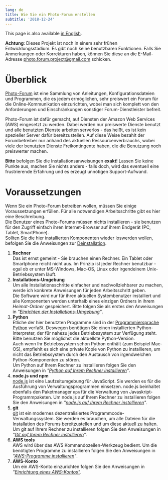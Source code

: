```yaml
---
lang: de
title: Wie Sie ein Photo-Forum erstellen
subtitle: '2018-12-24'
---
```

This page is also available [in English](../index).

**Achtung**: Dieses Projekt ist noch in einem sehr frühen Entwicklungsstadium. Es gibt noch
 keine benutzbaren Funktionen. Falls Sie Anmerkungen oder Korrekturen haben, können Sie diese an
 die E-Mail-Adresse [photo.forum.project@gmail.com](mailto:photo.forum.project@gmail.com) schicken.

# Überblick

[Photo-Forum](https://github.com/fte378/photo-forum)
ist eine Sammlung von Anleitungen, Konfigurationsdateien und Programmen,
die es jedem ermöglichen, sehr preiswert ein Forum für die Online-Kommunikation einzurichten,
wobei man sich komplett von den Anforderungen und Einschränkungen sonstiger Forum-Dienstleister
befreit.

Photo-Forum ist dafür gemacht, auf Diensten der Amazon Web Services (AWS) eingesetzt zu werden.
Dabei werden nur preiswerte Dienste benutzt und alle benutzten Dienste arbeiten serverlos - das
heißt, es ist kein spezieller Server dafür bereitzustellen. Auf diese Weise bezahlt der
Forumbetreiber nur anhand des aktuellen Ressourcenverbrauchs, wobei viele der benutzten
Dienste Freikontingente haben, die die Benutzung noch preiswerter machen.

**Bitte** befolgen Sie die Installationsanweisungen **exakt**! Lassen Sie keine Punkte aus, machen
Sie nichts anders - falls doch, wird das eventuell eine frustrierende Erfahrung und es erzeugt
unnötigen Support-Aufwand.

# Voraussetzungen

Wenn Sie ein Photo-Forum betreiben wollen, müssen Sie einige Voraussetzungen erfüllen. Für alle
notwendigen Arbeitsschritte gibt es hier eine Beschreibung.  
Die Benutzer eines Photo-Forums müssen nichts installieren - sie benutzen für den Zugriff
einfach ihren Internet-Browser auf ihrem Endgerät (PC, Tablet, SmartPhone).  
Sollten Sie die hier installierten Komponenten wieder loswerden wollen, befolgen Sie
die Anweisungen zur [Deinstallation](../uninstall).

1. **Rechner**  
  Das ist ernst gemeint - Sie brauchen einen Rechner. Ein Tablet oder Smartphone reicht
  nicht aus. 
  Im Prinzip ist jeder Rechner benutzbar - egal ob er unter MS-Windows, Mac-OS, Linux oder
  irgendeinem Unix-Betriebssystem läuft.
2. **Installations-Umgebung**  
  Um alle Installationsschritte einfacher und nachvollziehbarer zu machen, werde ich
  konkrete Anweisungen für jeden Arbeitsschritt geben.    
  Die Software wird nur für ihren aktuellen Systembenutzer installiert und alle Komponenten
  werden unterhalb eines einzigen Ordners in ihrem _Heimat-Ordner_ gespeichert.
  Bitte folgen Sie als erstes den Anweisungen in _"[Einrichten der Installations-Umgebung](../envsetup_de)"_.
3. **Python**  
  Etliche der hier benutzten Programme sind in der
  [Programmiersprache Python](https://www.python.org/) verfaßt. Deswegen
  benötigen Sie einen installierten Python-Interpreter, der für nahezu jedes Betriebssystem zur
  Verfügung steht. Bitte benutzen Sie möglichst die aktuellste Python-Version.  
  Auch wenn Ihr Betriebssystem schon Python enthält (zum Beispiel Mac-OS), empfiehlt es sich
  eine private Kopie von Python zu installieren, um nicht das Betriebssystem durch den Austausch
  von irgendwelchen Python-Komponenten zu stören.  
  Um Python auf Ihrem Rechner zu installieren folgen Sie den Anweisungen in
  _"[Python auf Ihrem Rechner installieren](../pythonsetup_de)"_.
4. **node.js und npm**   
  [node.js](https://nodejs.org/de/) ist eine Laufzeitumgebung für JavaScript. Sie werden
  es für die Ausführung von Verwaltungsprogrammen einsetzen. node.js beinhaltet ebenfalls
  den Paketmanager `npm` für die Verwaltung von Javaskript-Programmpaketen.  Um node.js
  auf Ihrem Rechner zu installieren folgen Sie den Anweisungen in
  _"[node.js auf Ihrem Rechner installieren](../nodesetup_de)"_.
4. **git**  
  [git](https://git-scm.com)
  ist ein modernes dezentralisiertes Programmcode-Verwaltungssystem. Sie werden es brauchen,
  um alle Dateien für die Installation des Forums bereitzustellen und um diese aktuell zu halten.  
  Um git auf Ihrem Rechner zu installieren folgen Sie den Anweisungen in
  _"[Git auf Ihrem Rechner installieren](../gitsetup_de)"_.
5. **AWS tools**  
  AWS wird über das AWS Kommandozeilen-Werkzeug bedient. Um die benötigten Programme zu installieren
   folgen Sie den Anweisungen in
  _"[AWS-Programme installieren](../awstoolssetup_de)"_.
6. **AWS-Konto**  
  Um ein AWS-Konto einzurichten folgen Sie den Anweisungen in
  _"[Einrichtung eines AWS-Kontos"](../awssetup_de)_.

